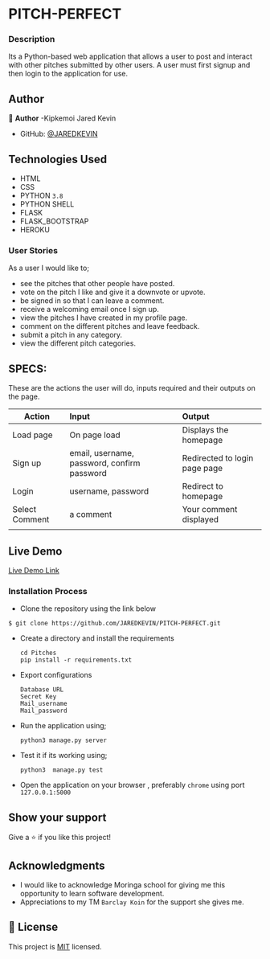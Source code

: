 # PITCH-PERFECT

### Description
Its a Python-based web application that allows a user to post and interact with other pitches submitted by other users. A user must first signup and then login to the application for use.

## Author

👤 **Author**
-Kipkemoi Jared Kevin

- GitHub: [@JAREDKEVIN](https://github.com/JAREDKEVIN)

## Technologies Used

- HTML
- CSS
- PYTHON `3.8`
- PYTHON SHELL 
- FLASK
- FLASK_BOOTSTRAP
- HEROKU

### User Stories
As a user I would like to;

- see the pitches that other people have posted. 
- vote on the pitch I like and give it a downvote or upvote. 
- be signed in so that I can leave a comment.
- receive a welcoming email once I sign up. 
- view the pitches I have created in my profile page. 
- comment on the different pitches and leave feedback. 
- submit a pitch in any category. 
- view the different pitch categories.


## SPECS:
These are the actions the user will do, inputs required and their outputs on the page. 

  | Action    | Input                                      | Output                        |
  | ----------|:-------------                              | :------                       |
  | Load page | On page load                               | Displays the homepage         |
  | Sign up   | email, username, password, confirm password| Redirected to login page page |
  | Login     | username, password                         | Redirect to homepage          |
  | Select Comment| a comment                              | Your comment displayed        |
  |           |                                            |                               |
## Live Demo

[Live Demo Link]()


### Installation Process

- Clone the repository using the link below

```
$ git clone https://github.com/JAREDKEVIN/PITCH-PERFECT.git

```

- Create a directory and install the requirements

  ```
  cd Pitches
  pip install -r requirements.txt
  ```
- Export configurations
  ```
  Database URL
  Secret Key
  Mail_username
  Mail_password
  ```
- Run the application using;
  ```
  python3 manage.py server
  ```
- Test it if its working using;
  ```
  python3  manage.py test
  ```
- Open the application on your browser , preferably `chrome` using port `127.0.0.1:5000`


## Show your support

Give a ⭐️ if you like this project!

## Acknowledgments

- I would like to acknowledge Moringa school for giving me this opportunity to learn software development.
- Appreciations to  my TM `Barclay Koin` for the support she gives me.

## 📝 License

This project is [MIT](LICENCE.md) licensed.
